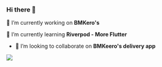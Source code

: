### Hi there 👋


🔭 I’m currently working on **BMKero's**

🌱 I’m currently learning **Riverpod - More Flutter**

- 👯 I’m looking to collaborate on **BMKeero's delivery app**
<!--
- 🤔 I’m looking for help with ...
- 💬 Ask me about ...
- 📫 How to reach me: ...
- 😄 Pronouns: ...
- ⚡ Fun fact: ...
-->
<img src="https://github-readme-stats.vercel.app/api?username=boanergepro&&show_icons=true&title_color=FF6F00&icon_color=FF6F00&text_color=daf7dc&bg_color=252850">

